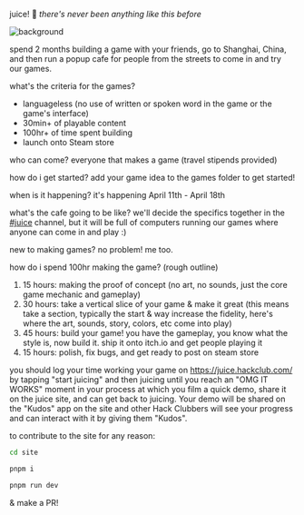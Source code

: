 juice! 🧃
_there's  never been anything like this before_

![background](https://github.com/user-attachments/assets/156b45a9-25bd-4808-9fca-456a66d2cd93)

spend 2 months building a game with your friends, go to Shanghai, China, and then run a popup cafe for people from the streets to come in and try our games. 

what's the criteria for the games? 
* languageless (no use of written or spoken word in the game or the game's interface)
* 30min+ of playable content
* 100hr+ of time spent building
* launch onto Steam store

who can come?
everyone that makes a game (travel stipends provided)

how do i get started?
add your game idea to the games folder to get started! 

when is it happening? 
it's happening April 11th - April 18th

what's the cafe going to be like?
we'll decide the specifics together in the [#juice](https://hackclub.slack.com/archives/C088UF12N1Z) channel, but it will be full of computers running our games where anyone can come in and play :)

new to making games?
no problem! me too.

how do i spend 100hr making the game? 
(rough outline)
1. 15 hours: making the proof of concept (no art, no sounds, just the core game mechanic and gameplay)
2. 30 hours: take a vertical slice of your game & make it great (this means take a section, typically the start & way increase the fidelity, here's where the art, sounds, story, colors, etc come into play)
3. 45 hours: build your game! you have the gameplay, you know what the style is, now build it. ship it onto itch.io and get people playing it
4. 15 hours: polish, fix bugs, and get ready to post on steam store

you should log your time working your game on https://juice.hackclub.com/ by tapping "start juicing" and then juicing until you reach an "OMG IT WORKS" moment in your process at which you film a quick demo, share it on the juice site, and can get back to juicing. Your demo will be shared on the "Kudos" app on the site and other Hack Clubbers will see your progress and can interact with it by giving them "Kudos". 

to contribute to the site for any reason:
```bash
cd site
```
```bash
pnpm i
```
```bash
pnpm run dev
```
& make a PR!
